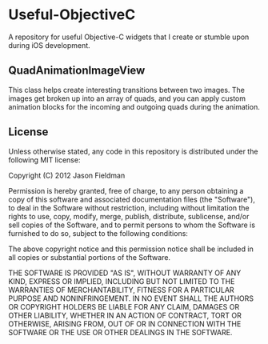 Useful-ObjectiveC
=================

A repository for useful Objective-C widgets that I create or stumble upon during iOS development.


QuadAnimationImageView
----------------------

This class helps create interesting transitions between two images.  The images get broken up into an array of quads, and you can apply custom animation blocks for the incoming and outgoing quads during the animation.


License
-------

Unless otherwise stated, any code in this repository is distributed under the following MIT license:

Copyright (C) 2012 Jason Fieldman

Permission is hereby granted, free of charge, to any person obtaining a copy of this software and associated documentation files (the "Software"), to deal in the Software without restriction, including without limitation the rights to use, copy, modify, merge, publish, distribute, sublicense, and/or sell copies of the Software, and to permit persons to whom the Software is furnished to do so, subject to the following conditions:

The above copyright notice and this permission notice shall be included in all copies or substantial portions of the Software.

THE SOFTWARE IS PROVIDED "AS IS", WITHOUT WARRANTY OF ANY KIND, EXPRESS OR IMPLIED, INCLUDING BUT NOT LIMITED TO THE WARRANTIES OF MERCHANTABILITY, FITNESS FOR A PARTICULAR PURPOSE AND NONINFRINGEMENT. IN NO EVENT SHALL THE AUTHORS OR COPYRIGHT HOLDERS BE LIABLE FOR ANY CLAIM, DAMAGES OR OTHER LIABILITY, WHETHER IN AN ACTION OF CONTRACT, TORT OR OTHERWISE, ARISING FROM, OUT OF OR IN CONNECTION WITH THE SOFTWARE OR THE USE OR OTHER DEALINGS IN THE SOFTWARE.